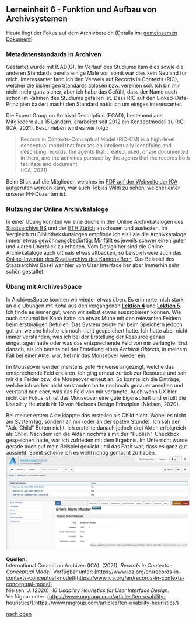 ## Lerneinheit 6 - Funktion und Aufbau von Archivsystemen

Heute liegt der Fokus auf dem Archivbereich (Details im: [gemeinsamen Dokument](https://pad.gwdg.de/HUP8ZAoxQEqxj-VIO2TfFg#))

### Metadatenstandards in Archiven
Gestartet wurde mit ISAD(G). Im Verlauf des Studiums kam dies sowie die anderen Standards bereits einige Male vor, somit war dies kein Neuland für mich. Interessanter fand ich den Verweis auf Records in Contexts (RIC), welcher die bisherigen Standards ablösen bzw. vereinen soll. Ich bin mir nicht mehr ganz sicher, aber ich habe das Gefühl, dass der Name auch schon im Rahmen des Studiums gefallen ist. Dass RIC auf den Linked-Data-Prinzipien basiert macht den Standard natürlich um einiges interessanter. 

Die Expert Group on Archival Description (EGAD), bestehend aus Mitgliedern aus 15 Ländern, erarbeitet seit 2012 ein Konzeptmodell zu RIC (ICA, 2021). Beschrieben wird es wie folgt:
> Records in Contexts-Conceptual Model (RiC-CM) is a high-level conceptual model that focuses on intellectually identifying and describing records, the agents that created, used, or are documented in them, and the activities pursued by the agents that the records both facilitate and document.  
(ICA, 2021)

Beim Blick auf die Mitglieder, welches im [PDF auf der Webseite der ICA](https://www.ica.org/sites/default/files/ric-cm-02_july2021_0.pdf) aufgerufen werden kann, war auch Tobias Wildi zu sehen, welcher einer unserer FH-Dozenten ist.

### Nutzung der Online Archivkataloge
In einer Übung konnten wir eine Suche in den Online Archivkatalogen des [Staatsarchivs BS](https://dls.staatsarchiv.bs.ch/) und der [ETH Zürich](http://archivdatenbank-online.ethz.ch/hsa/#/) anschauen und austesten. Im Vergleich zu Bibliothekskatalogen empfinde ich als Laie die Archivkataloge immer etwas gewöhnungsbedürftig. Mir fällt es jeweils schwer einen guten und klaren Überblick zu erhalten. Vom Design her sind die Online Archivkataloge auch oftmals etwas altbacken, so beispielsweie auch das [Online-Inventar des Staatsarchivs des Kantons Bern](https://www.query.sta.be.ch/suchinfo.aspx). Das Beispiel des Staatsarchivs Basel war hier vom User Interface her aber immerhin sehr schön gestaltet. 

### Übung mit ArchivesSpace
In ArchivesSpace konnten wir wieder etwas üben. Es erinnerte mich stark an die Übungen mit Koha aus den vergangenen **[Lektion 4](https://sabs135.github.io/Lerntagebuch-BAIN/content/lektion4.html)** und **[Lektion 5](https://sabs135.github.io/Lerntagebuch-BAIN/content/lektion5.html)**. Ich finde es immer gut, wenn wir selbst etwas ausprobieren können. Wie auch dazumal bei Koha hatte ich etwas Mühe mit den relevanten Feldern beim erstmaligen Befüllen. Das System zeigte mir beim Speichern jedoch gut an, welche Inhalte ich noch nicht gespeichert hatte. Ich hatte aber nicht immer verstanden, was ich bei der Erstellung der Resource genau eingetragen hatte oder was das entsprechende Feld von mir verlangte. Erst danach, als ich bereits bei der Erstellung eines _Archival Objects_, in meinem Fall bei einer Akte, war, fiel mir das Mouseover wieder ein.  

Im Mouseover werden meistens gute Hinweise angezeigt, welche das entsprechende Feld erklären. Ich ging erneut zurück zur Resource und sah mir die Felder bzw. die Mouseover erneut an. So konnte ich die Einträge, welche ich vorher nicht verstanden hatte nochmals genauer ansehen und verstand nun eher, was das Feld von mir verlangte. Auch wenn UX hier nicht der Fokus ist, ist das Mouseover eine gute Eigenschaft und erfüllt die Usability Heuristik Nr 10 von Nielsens Design Prinzipien (Nielsen, 2020). 

Bei meiner ersten Akte klappte das erstellen als Child nicht. Wobei es nicht am System lag, sondern an mir (oder an der späten Stunde). Ich sah den "Add Child" Button nicht. Ich erstellte danach jedoch drei Akten erfolgreich als Child. Nachdem ich die Akten nochmals mit der "Publish"-Checkbox gespeichert hatte, war ich zufrieden mit dem Ergebnis. Im Unterricht wurde gerade auch auf mein Beispiel geklickt und das Fazit war, dass es ganz gut aussieht. Somit scheine ich es wohl richtig gemacht zu haben.  
![ArchivesSpace](https://github.com/Sabs135/Lerntagebuch-BAIN/blob/main/img/ArchivesSpace.png?raw=true)
  
**Quellen:**  
International Council on Archives (ICA). (2021). _Records in Contexts - Conceptual Model._ Verfügbar unter: [https://www.ica.org/en/records-in-contexts-conceptual-model](https://www.ica.org/en/records-in-contexts-conceptual-model)  
Nielsen, J. (2020). _10 Usability Heuristics for User Interface Design._ Verfügbar unter: [https://www.nngroup.com/articles/ten-usability-heuristics/](https://www.nngroup.com/articles/ten-usability-heuristics/)

[nach oben](#lerneinheit-6---funktion-und-aufbau-von-archivsystemen)

